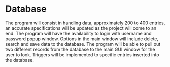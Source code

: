 # Database

The program will consist in handling data, approximately 200 to 400 entries, an accurate specifications will be updated as the 
project will come to an end. The program will have the availability to login with username and password popup window. Options 
in the main window will include delete, search and save data to the database. The program will be able to pull out two 
different records from the database to the main GUI window for the user to look. Triggers will be implemented to specific 
entries inserted into the database. 



